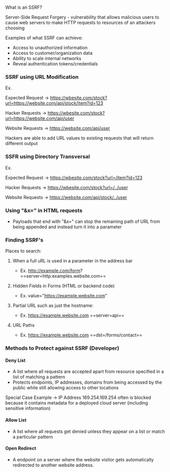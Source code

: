 What is an SSRF?

Server-Side Request Forgery - vulnerability that allows malicious users to cause web servers to make HTTP requests to resources of an attackers choosing 

Examples of what SSRF can achieve:
- Access to unauthorized information
- Access to customer/organization data
- Ability to scale internal networks
- Reveal authentication tokens/credentials


### SSRF using URL Modification
Ex. 

Expected Request -> https://wbesite.com/stock?url=https://website.com/api/stock/item?id=123

Hacker Requests ->    https://wbesite.com/stock?url=https://website.com/api/user

Website Requests ->  https://website.com/api/user

 Hackers are able to add URL values to existing requests that will return different output

### SSFR using Directory Transversal
Ex. 

Expected Request -> https://wbesite.com/stock?url=/item?id=123

Hacker Requests ->    https://wbesite.com/stock?url=/../user

Website Requests ->  https://website.com/api/stock/../user


### Using "&x=" in HTML requests

- Payloads that end with "&x=" can stop the remaining path of URL from being appended and instead turn it into a parameter


### Finding SSRF's 

Places to search:
1) When a full uRL is used in a parameter in the address bar
	- Ex. http://example.com/form? ==server=http:examples.website.com==

2) Hidden Fields in Forms (HTML or backend code)
	- Ex.  value="https://example.website.com"

3) Partial URL such as just the hostname:
	- Ex. https://example.website.com ==server=api==

4) URL Paths
	- Ex. https://example.website.com ==dst=/forms/contact==


### Methods to Protect against SSRF (Developer)

#### Deny List
- A list where all requests are accepted apart from resource specified in a list of matching a pattern
- Protects endpoints, IP addresses, domains from being accessed by the public while still allowing access to other locations

Special Case Example -> IP Address 169.254.169.254 often is blocked because it contains metadata for a deployed cloud server (including sensitive information)
#### Allow List
- A list where all requests get denied unless they appear on a list or match a particular pattern

#### Open Redirect 
- A endpoint on a server where the website visitor gets automatically redirected to another website address.
